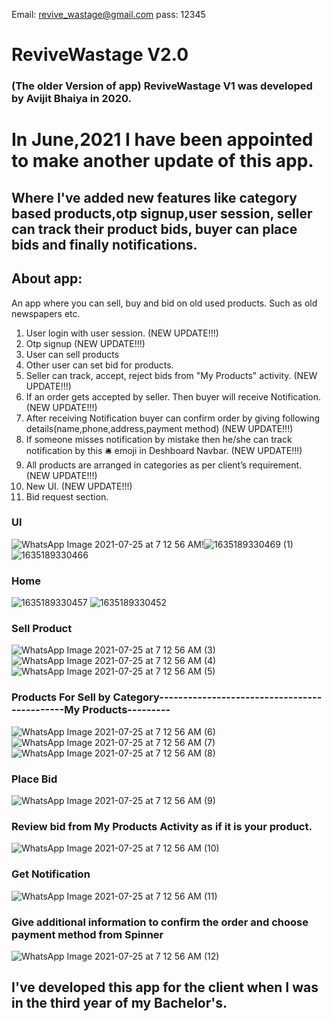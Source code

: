 Email: revive_wastage@gmail.com
pass: 12345
# ReviveWastage V2.0
### (The older Version of app) ReviveWastage V1 was developed by Avijit Bhaiya in 2020. 
# In June,2021 I have been appointed to make another update of this app.
## Where I've added new features like category based products,otp signup,user session, seller can track their product bids, buyer can place bids and finally notifications. 
## About app:
An app where you can sell, buy and bid on old used products. Such as old newspapers etc.
1. User login with user session. (NEW UPDATE!!!)
2. Otp signup (NEW UPDATE!!!)
3. User can sell products
4. Other user can set bid for products.
5. Seller can track, accept, reject bids from "My Products" activity. (NEW UPDATE!!!)
6. If an order gets accepted by seller. Then buyer will receive Notification. (NEW UPDATE!!!)
7. After receiving Notification buyer can confirm order by giving following details(name,phone,address,payment method) (NEW UPDATE!!!)
8. If someone misses notification by mistake then he/she can track notification by this 🛎️ emoji in Deshboard Navbar. (NEW UPDATE!!!)
9. All products are arranged in categories as per client’s requirement. (NEW UPDATE!!!)
10. New UI. (NEW UPDATE!!!)
11. Bid request section.

### UI
![WhatsApp Image 2021-07-25 at 7 12 56 AM](https://user-images.githubusercontent.com/81440732/126968262-69f2e565-b124-459d-bde0-643a333be043.png)!![1635189330469 (1)](https://user-images.githubusercontent.com/81440732/138758058-305341c7-ab49-4bd7-a342-673df951b0ab.png) ![1635189330466](https://user-images.githubusercontent.com/81440732/138758096-2f708abe-0fea-46c7-b1d8-9dbb7d725fa6.png)

### Home
![1635189330457](https://user-images.githubusercontent.com/81440732/138758358-2f8bea70-347b-4597-9c88-e7c2c83f600b.png) ![1635189330452](https://user-images.githubusercontent.com/81440732/138758481-227da17f-5409-4a82-b98b-36a6313bfed9.png)
















### Sell Product
![WhatsApp Image 2021-07-25 at 7 12 56 AM (3)](https://user-images.githubusercontent.com/81440732/126968825-475a9326-233c-470a-bcc5-df7e304ec1d3.png) ![WhatsApp Image 2021-07-25 at 7 12 56 AM (4)](https://user-images.githubusercontent.com/81440732/126968905-7126ccef-42ed-4ea6-8811-7a984489d815.png) ![WhatsApp Image 2021-07-25 at 7 12 56 AM (5)](https://user-images.githubusercontent.com/81440732/126969070-fd4e29f6-9fce-4ccd-abfd-bcdebfd690e4.png)
### Products For Sell by Category---------------------------------------------My Products---------
![WhatsApp Image 2021-07-25 at 7 12 56 AM (6)](https://user-images.githubusercontent.com/81440732/126969382-990d0334-b13c-430f-b55b-bbb4bd0028ff.png) ![WhatsApp Image 2021-07-25 at 7 12 56 AM (7)](https://user-images.githubusercontent.com/81440732/126969552-1ede6435-c93a-4412-a508-ab7d00404ac0.png) ![WhatsApp Image 2021-07-25 at 7 12 56 AM (8)](https://user-images.githubusercontent.com/81440732/126969750-3f1798ee-d349-4cf8-94d1-cc9d763c0312.png)

### Place Bid
![WhatsApp Image 2021-07-25 at 7 12 56 AM (9)](https://user-images.githubusercontent.com/81440732/126970052-95fdf755-dac5-4fbd-8d8d-abaa9fc0b14f.png)

### Review bid from My Products Activity as if it is your product.
![WhatsApp Image 2021-07-25 at 7 12 56 AM (10)](https://user-images.githubusercontent.com/81440732/126970194-710519e3-9581-4476-8c44-a3c42867e7d2.png)

### Get Notification
![WhatsApp Image 2021-07-25 at 7 12 56 AM (11)](https://user-images.githubusercontent.com/81440732/126970465-c0ab2d10-f3b2-4519-aa9f-7643a04ec00b.png)
### Give additional information to confirm the order and choose payment method from Spinner
![WhatsApp Image 2021-07-25 at 7 12 56 AM (12)](https://user-images.githubusercontent.com/81440732/126970736-144d8b48-f893-4b83-981c-a72cb4205bc9.png)

## I've developed this app for the client when I was in the third year of my Bachelor's.

